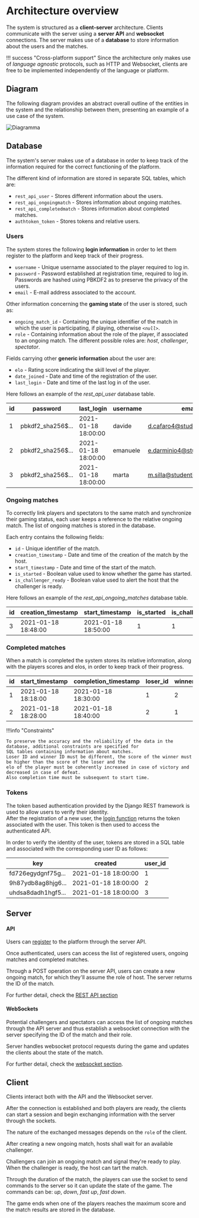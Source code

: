 # Architecture overview

The system is structured as a __client-server__ architecture. Clients communicate with the server using a __server API__
and __websocket__ connections. The server makes use of a __database__ to store information about the users and the 
matches.

!!! success "Cross-platform support"
    Since the architecture only makes use of _language agnostic_ protocols, such as HTTP and Websocket, clients are free
    to be implemented independently of the language or platform.


## Diagram

The following diagram provides an abstract overall outline of the entities in the system and the relationship between 
them, presenting an example of a use case of the system.

![Diagramma](/assets/Opera_senza_titolo.gif)

## Database 

The system's server makes use of a database in order to keep track of the information required for the correct 
functioning of the platform.

The different kind of information are stored in separate SQL tables, which are: 

* `rest_api_user` -  Stores different information about the users.
* `rest_api_ongoingmatch` - Stores information about ongoing matches.
* `rest_api_completedmatch` - Stores information about completed matches.
* `authtoken_token` - Stores tokens and relative users. 

### Users

The system stores the following __login information__ in order to let them register to the platform and keep track of their 
progress. 

* `username` - Unique username associated to the player required to log in.
* `password` - Password established at registration time, required to log in. Passwords are hashed using PBKDF2 as to 
               preserve the privacy of the users.
* `email` - E-mail address associated to the account.

Other information concerning the __gaming state__ of the user is stored, such as: 

* `ongoing_match_id` - Containing the unique identifier of the match in which the user is participating, if playing, 
                       otherwise _`<null>`_.
* `role` - Containing information about the role of the player, if associated to an ongoing match. The different possible 
roles are:   _host_, _challenger_, _spectator_.

Fields carrying other __generic information__ about the user are:

* `elo` - Rating score indicating the skill level of the player.
* `date_joined` - Date and time of the registration of the user.
* `last_login` - Date and time of the last log in of the user.

Here follows an example of the _rest_api_user_ database table.

| __id__ | password | last_login | username | email | date_joined | role | ongoing_match_id | elo |
| -------| ----------- | ------------ | ------------ | --------- | --------------- | -------- | -------------------- | ------- |
| 1 | pbkdf2_sha256$...| 2021-01-18 18:00:00 |  davide | d.cafaro4@studenti.unisa.it | 2021-01-18 | H | 3 | 1000 | 
| 2 | pbkdf2_sha256$... | 2021-01-18 18:00:00 |emanuele| e.darminio4@studenti.unisa.it | 2021-01-18 | C | 3 | 1000 | 
| 3 | pbkdf2_sha256$... | 2021-01-18 18:00:00 | marta | m.silla@studenti.unisa.it | 2021-01-18 | S | 3 | 1000 |

### Ongoing matches

To correctly link players and spectators to the same match and synchronize their gaming status, each user keeps a 
reference to the relative ongoing match. The list of ongoing matches is stored in the database.

Each entry contains the following fields:

* `id` - Unique identifier of the match.
* `creation_timestamp` - Date and time of the creation of the match by the host.
* `start_timestamp` - Date and time of the start of the match.
* `is_started` - Boolean value used to know whether the game has started.
* `is_challenger_ready` - Boolean value used to alert the host that the challenger is ready. 

Here follows an example of the _rest_api_ongoing_matches_ database table.

| __id__ | creation_timestamp | start_timestamp | is_started | is_challenger_ready |
| -------| ----------- | ------------ | ------------ | --------- | 
| 3 | 2021-01-18 18:48:00 | 2021-01-18 18:50:00 |  1 | 1 |  

### Completed matches 

When a match is completed the system stores its relative information, along with the players scores and elos, in order 
to keep track of their progress.

| __id__ | start_timestamp      | completion_timestamp | loser_id | winner_id | loser_elo_after_match | loser_elo_before_match | loser_score | winner_elo_after_match | winner_elo_before_match | winner_score |
| -------| -------------------- | ------------ | ------------ | --------- | ---- | --- | --- | --- | --- | --- | 
| 1 | 2021-01-18 18:18:00 | 2021-01-18 18:30:00 |  1 | 2 |  950 | 1000 | 4 | 1050 | 1000 | 5 |
| 2 | 2021-01-18 18:28:00 | 2021-01-18 18:40:00 | 2 | 1 | 1000 | 1050 | 4 | 950 | 1000 | 5 |

!!!info "Constraints"
    
    To preserve the accuracy and the reliability of the data in the database, additional constraints are specified for 
    SQL tables containing information about matches.
    Loser ID and winner ID must be different, the score of the winner must be higher than the score of the loser and the 
    elo of the player must be coherently increased in case of victory and decreased in case of defeat. 
    Also completion time must be subsequent to start time.

### Tokens

The token based authentication provided by the Django REST framework is used to allow users to verify their identity.  
After the registration of a new user, the [login function](../interfaces/rest-api.md#get-authorization-token) returns 
the token associated with the user. This token is then used to access the authenticated API.

In order to verify the identity of the user, tokens are stored in a SQL table and associated with the corresponding 
user ID as follows:

| key | created | user_id | 
| --- | ------- | ------- |
|fd726egydgnf75g...| 2021-01-18 18:00:00 | 1 |
|9h87ydb8ag8hjg6...| 2021-01-18 18:00:00 | 2 |
|uhdsa8dadh1hgf5...| 2021-01-18 18:00:00 | 3 |
 

## Server

#### API

Users can [register](../interfaces/rest-api.md#create-a-new-user) to the platform through the server API. 

Once authenticated, users can access the list of registered users, ongoing matches and completed matches. 

Through a POST operation on the server API, users can create a new ongoing match, for which they'll assume the role of 
host. The server returns the ID of the match.

For further detail, check the [REST API section](../interfaces/rest-api.md)

#### WebSockets

Potential challengers and spectators can access the list of ongoing matches through the API server and thus establish a 
websocket connection with the server specifying the ID of the match and their role.

Server handles websocket protocol requests during the game and updates the clients about the state of the match.

For further detail, check the [websocket section](../interfaces/websockets.md).


## Client

Clients interact both with the API and the Websocket server.

After the connection is established and both players are ready, the clients can start a session and begin exchanging
information with the server through the sockets.

The nature of the exchanged messages depends on the ```role``` of the client.

After creating a new ongoing match, hosts shall wait for an available challenger.

Challengers can join an ongoing match and signal they're ready to play. When the challenger is ready, the host can 
tart the match.

Through the duration of the match, the players can use the socket to send commands to the server so it can update 
the state of the game. 
The commands can be: _up_, _down_, _fast up_, _fast down_.

The game ends when one of the players reaches the maximum score and the match results are stored in the database.
